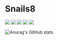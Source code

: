 # Snails8

[![](https://raw.githubusercontent.com/Snails8/Snails8/github-profile-summary-cards-example/master/profile-summary-card-output/nord_bright/0-profile-details.svg)](https://github.com/Snails8/Snails8/github-profile-summary-cards)
[![](https://raw.githubusercontent.com/Snails8/Snails8/github-profile-summary-cards-example/master/profile-summary-card-output/nord_bright/1-repos-per-language.svg)](https://github.com/Snails8/github-profile-summary-cards) [![](https://raw.githubusercontent.com/Snails8/Snails8/github-profile-summary-cards-example/master/profile-summary-card-output/nord_bright/2-most-commit-language.svg)](https://github.com/Snails8/Snails8/github-profile-summary-cards)
[![](https://raw.githubusercontent.com/Snails8/Snails8/github-profile-summary-cards-example/master/profile-summary-card-output/nord_bright/3-stats.svg)](https://github.com/Snails8/Snails8/github-profile-summary-cards) [![](https://raw.githubusercontent.com/Snails8/Snails8/github-profile-summary-cards-example/master/profile-summary-card-output/nord_bright/4-productive-time.svg)](https://github.com/Snails8/Snails8/github-profile-summary-cards)



![Anurag's GitHub stats](https://github-readme-stats.vercel.app/api?username=Snails8&show_icons=true&theme=dark&count_private=true)

